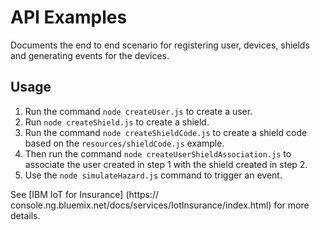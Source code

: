API Examples
======
Documents the end to end scenario for registering user, devices, shields and generating events for the devices.

Usage
------
 1. Run the command `node createUser.js` to create a user.
 2. Run `node createShield.js` to create a shield.
 3. Run the command `node createShieldCode.js` to create a shield code based on the `resources/shieldCode.js` example.
 4. Then run the command `node createUserShieldAssociation.js` to associate the user created in step 1 with the shield created in step 2.
 5. Use the `node simulateHazard.js` command to trigger an event.
 

 See [IBM IoT for Insurance] (https:// console.ng.bluemix.net/docs/services/IotInsurance/index.html) for more details. 
